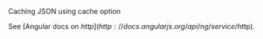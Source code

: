 Caching JSON using cache option

See [Angular docs on $http](http://docs.angularjs.org/api/ng/service/$http).
